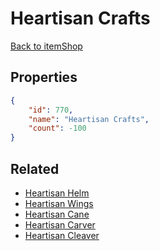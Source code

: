 # Heartisan Crafts

<no description available>

[Back to itemShop](../item-shops.md)

## Properties

```json
{
    "id": 770,
    "name": "Heartisan Crafts",
    "count": -100
}
```

## Related

- [Heartisan Helm](../items/21422-heartisan-helm.md)
- [Heartisan Wings](../items/21423-heartisan-wings.md)
- [Heartisan Cane](../items/21424-heartisan-cane.md)
- [Heartisan Carver](../items/21425-heartisan-carver.md)
- [Heartisan Cleaver](../items/21426-heartisan-cleaver.md)

